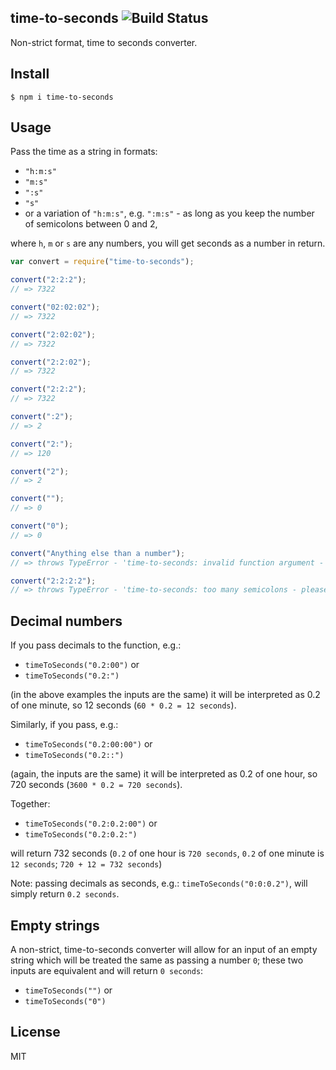 ## time-to-seconds ![Build Status](https://travis-ci.com/matzar/time-to-seconds.svg?branch=master)

Non-strict format, time to seconds converter.

## Install

```
$ npm i time-to-seconds
```

## Usage

Pass the time as a string in formats:

- `"h:m:s"`
- `"m:s"`
- `":s"`
- `"s"`
- or a variation of `"h:m:s"`, e.g. `":m:s"` - as long as you keep the number of semicolons between 0 and 2,

where `h`, `m` or `s` are any numbers, you will get seconds as a number in return.

```js
var convert = require("time-to-seconds");

convert("2:2:2");
// => 7322

convert("02:02:02");
// => 7322

convert("2:02:02");
// => 7322

convert("2:2:02");
// => 7322

convert("2:2:2");
// => 7322

convert(":2");
// => 2

convert("2:");
// => 120

convert("2");
// => 2

convert("");
// => 0

convert("0");
// => 0

convert("Anything else than a number");
// => throws TypeError - 'time-to-seconds: invalid function argument - please check if argument format is "number" or "number:number" or "number:number:number"'

convert("2:2:2:2");
// => throws TypeError - 'time-to-seconds: too many semicolons - please check if argument format is "number" or "number:number" or "number:number:number"'
```

## Decimal numbers

If you pass decimals to the function, e.g.:

- `timeToSeconds("0.2:00")` or
- `timeToSeconds("0.2:")`

(in the above examples the inputs are the same) it will be interpreted as 0.2 of one minute, so 12 seconds (`60 * 0.2 = 12 seconds`).

Similarly, if you pass, e.g.:

- `timeToSeconds("0.2:00:00")` or
- `timeToSeconds("0.2::")`

(again, the inputs are the same) it will be interpreted as 0.2 of one hour, so 720 seconds (`3600 * 0.2 = 720 seconds`).

Together:

- `timeToSeconds("0.2:0.2:00")` or
- `timeToSeconds("0.2:0.2:")`

will return 732 seconds (`0.2` of one hour is `720 seconds`, `0.2` of one minute is `12 seconds`; `720 + 12 = 732 seconds`)

Note: passing decimals as seconds, e.g.: `timeToSeconds("0:0:0.2")`, will simply return `0.2 seconds`.

## Empty strings

A non-strict, time-to-seconds converter will allow for an input of an empty string which will be treated the same as passing a number `0`; these two inputs are equivalent and will return `0 seconds`:

- `timeToSeconds("")` or
- `timeToSeconds("0")`

## License

MIT
